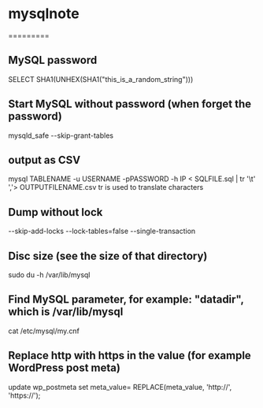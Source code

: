 # mysqlnote
=========

## MySQL password
SELECT SHA1(UNHEX(SHA1("this_is_a_random_string")))

## Start MySQL without password (when forget the password)
mysqld_safe --skip-grant-tables

## output as CSV
mysql TABLENAME -u USERNAME -pPASSWORD -h IP < SQLFILE.sql | tr '\t' ','> OUTPUTFILENAME.csv
tr is used to translate characters

## Dump without lock
--skip-add-locks
--lock-tables=false 
--single-transaction

## Disc size (see the size of that directory)
sudo du -h /var/lib/mysql

## Find MySQL parameter, for example: "datadir", which is /var/lib/mysql
cat /etc/mysql/my.cnf

## Replace http with https in the value (for example WordPress post meta)
update wp_postmeta set meta_value= REPLACE(meta_value, 'http://', 'https://');
